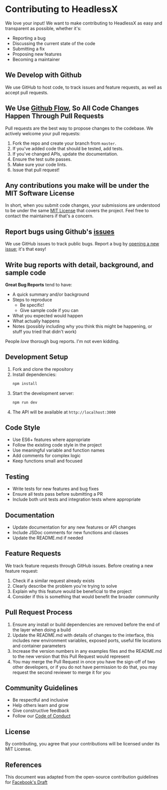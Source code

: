 # Contributing to HeadlessX

We love your input! We want to make contributing to HeadlessX as easy and transparent as possible, whether it's:

- Reporting a bug
- Discussing the current state of the code
- Submitting a fix
- Proposing new features
- Becoming a maintainer

## We Develop with Github

We use GitHub to host code, to track issues and feature requests, as well as accept pull requests.

## We Use [Github Flow](https://guides.github.com/introduction/flow/index.html), So All Code Changes Happen Through Pull Requests

Pull requests are the best way to propose changes to the codebase. We actively welcome your pull requests:

1. Fork the repo and create your branch from `master`.
2. If you've added code that should be tested, add tests.
3. If you've changed APIs, update the documentation.
4. Ensure the test suite passes.
5. Make sure your code lints.
6. Issue that pull request!

## Any contributions you make will be under the MIT Software License

In short, when you submit code changes, your submissions are understood to be under the same [MIT License](http://choosealicense.com/licenses/mit/) that covers the project. Feel free to contact the maintainers if that's a concern.

## Report bugs using Github's [issues](https://github.com/saifyxpro/headlessx/issues)

We use GitHub issues to track public bugs. Report a bug by [opening a new issue](https://github.com/saifyxpro/headlessx/issues/new); it's that easy!

## Write bug reports with detail, background, and sample code

**Great Bug Reports** tend to have:

- A quick summary and/or background
- Steps to reproduce
  - Be specific!
  - Give sample code if you can
- What you expected would happen
- What actually happens
- Notes (possibly including why you think this might be happening, or stuff you tried that didn't work)

People *love* thorough bug reports. I'm not even kidding.

## Development Setup

1. Fork and clone the repository
2. Install dependencies:
   ```bash
   npm install
   ```
3. Start the development server:
   ```bash
   npm run dev
   ```
4. The API will be available at `http://localhost:3000`

## Code Style

- Use ES6+ features where appropriate
- Follow the existing code style in the project
- Use meaningful variable and function names
- Add comments for complex logic
- Keep functions small and focused

## Testing

- Write tests for new features and bug fixes
- Ensure all tests pass before submitting a PR
- Include both unit tests and integration tests where appropriate

## Documentation

- Update documentation for any new features or API changes
- Include JSDoc comments for new functions and classes
- Update the README.md if needed

## Feature Requests

We track feature requests through GitHub issues. Before creating a new feature request:

1. Check if a similar request already exists
2. Clearly describe the problem you're trying to solve
3. Explain why this feature would be beneficial to the project
4. Consider if this is something that would benefit the broader community

## Pull Request Process

1. Ensure any install or build dependencies are removed before the end of the layer when doing a build
2. Update the README.md with details of changes to the interface, this includes new environment variables, exposed ports, useful file locations and container parameters
3. Increase the version numbers in any examples files and the README.md to the new version that this Pull Request would represent
4. You may merge the Pull Request in once you have the sign-off of two other developers, or if you do not have permission to do that, you may request the second reviewer to merge it for you

## Community Guidelines

- Be respectful and inclusive
- Help others learn and grow
- Give constructive feedback
- Follow our [Code of Conduct](CODE_OF_CONDUCT.md)

## License

By contributing, you agree that your contributions will be licensed under its MIT License.

## References

This document was adapted from the open-source contribution guidelines for [Facebook's Draft](https://github.com/facebook/draft-js/blob/a9316a723f9e918afde44dea68b5f9f39b7d9b00/CONTRIBUTING.md)